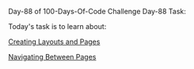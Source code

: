 Day-88 of 100-Days-Of-Code Challenge
Day-88 Task:

Today's task is to learn about:

[Creating Layouts and Pages](https://nextjs.org/learn/dashboard-app/creating-layouts-and-pages)

[Navigating Between Pages](https://nextjs.org/learn/dashboard-app/navigating-between-pages)